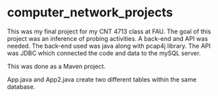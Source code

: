# computer_network_projects
This was my final project for my CNT 4713 class at FAU. The goal of this project was an inference of probing activities. A back-end and API was needed. The back-end used was java along with pcap4j library. The API was JDBC which connected the code and data to the mySQL server.

This was done as a Maven project.

App.java and App2.java create two different tables within the same database.
